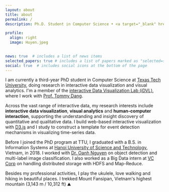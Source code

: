 ```yaml
---
layout: about
title: about
permalink: /
description: Ph.D. Student in Computer Science • <a target="_blank" href="https://www.ttu.edu/">Texas Tech</a>

profile:
  align: right
  image: Huyen.jpeg
  

news: true  # includes a list of news items
selected_papers: true # includes a list of papers marked as "selected={true}"
social: true  # includes social icons at the bottom of the page
---
```


I am currently a third-year PhD student in Computer Science at [Texas Tech University](https://www.ttu.edu/), doing 
research in interactive data visualization and visual analytics. I'm a member of the  [interactive Data Visualization Lab (iDVL)](https://idatavisualizationlab.github.io/), where I work with [Prof.
  Tommy Dang](http://www.myweb.ttu.edu/tnhondan/).


  Across the vast range of interactive data, my research interests include **interactive data
  visualization**, **visual analytics** and **human-computer interaction**, supporting the
  understanding and insight discovery of quantitative and qualitative data. I build web-based interactive
  visualization with [D3.js]((https://d3js.org/)) and I study to construct a template
  for event  detection mechanisms in visualizing time-series data.
  

Before I joined the PhD program at TTU, I graduated with a B.S. in Information Systems at [Hanoi University
 of Science and Technology](https://en.hust.edu.vn/), Vietnam, in 2018. I worked with [Dr. Oanh Nguyen](https://soict.hust.edu.vn/can-bo/ts-nguyen-thi-oanh.html) on object 
 detection and multi-label image classification. I also worked as a Big Data intern at [VC Corp](https://vccorp.vn/) on 
 handling distributed storage with HDFS and Map-Reduce.

Besides my professional activities, I play the ukulele, love walking and hiking in beautiful places. I trekked Mount 
Fansipan, Vietnam's highest mountain (3,143 m / 10,312 ft) ⛰️

